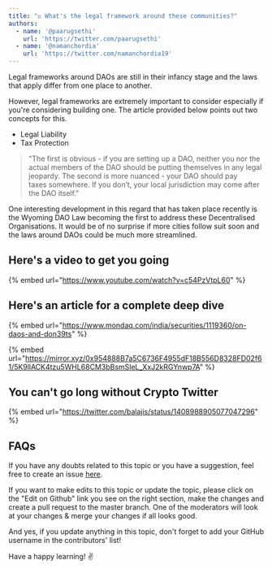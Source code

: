 ```yaml
---
title: "⚖ What's the legal framework around these communities?"
authors:
  - name: '@paarugsethi'
    url: 'https://twitter.com/paarugsethi'
  - name: '@namanchordia'
    url: 'https://twitter.com/namanchordia19'
---
```


Legal frameworks around DAOs are still in their infancy stage and the laws that apply differ from one place to another.

However, legal frameworks are extremely important to consider especially if you're considering building one. The article provided below points out two concepts for this.

- Legal Liability
- Tax Protection

>"The first is obvious - if you are setting up a DAO, neither you nor the actual members of the DAO should be putting themselves in any legal jeopardy. The second is more nuanced - your DAO should pay taxes somewhere. If you don’t, your local jurisdiction may come after the DAO itself."

One interesting development in this regard that has taken place recently is the Wyoming DAO Law becoming the first to address these Decentralised Organisations. It would be of no surprise if more cities follow suit soon and the laws around DAOs could be much more streamlined.

## Here's a video to get you going

{% embed url="https://www.youtube.com/watch?v=c54PzVtpL60" %}

## Here's an article for a complete deep dive

{% embed url="https://www.mondaq.com/india/securities/1119360/on-daos-and-don39ts" %}

{% embed url="https://mirror.xyz/0x954888B7a5C6736F4955dF18B556D8328FD02f61/5K9llACK4tzu5WHL68CM3bBsmSleL_XxJ2kRGYnwp7A" %}

## You can't go long without Crypto Twitter

{% embed url="https://twitter.com/balajis/status/1408988905077047296" %}

## FAQs

If you have any doubts related to this topic or you have a suggestion, feel free to create an issue [here](https://github.com/SuperteamDAO/ground-zero/issues).

If you want to make edits to this topic or update the topic, please click on the "Edit on Github" link you see on the right section, make the changes and create a pull request to the master branch. One of the moderators will look at your changes & merge your changes if all looks good.

And yes, if you update anything in this topic, don't forget to add your GitHub username in the contributors' list!

Have a happy learning! ✌️
